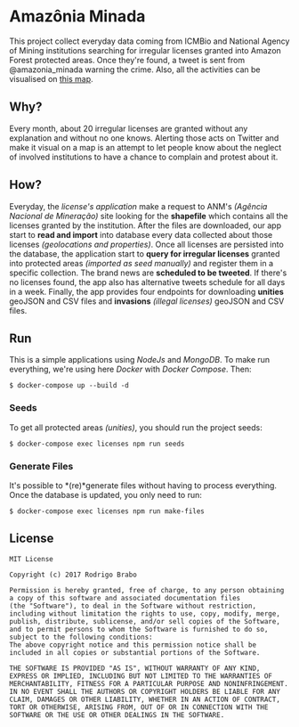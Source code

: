 # Amazônia Minada
This project collect everyday data coming from ICMBio and National Agency of Mining institutions searching for irregular licenses granted into Amazon Forest protected areas. Once they're found, a tweet is sent from @amazonia_minada warning the crime. Also, all the activities can be visualised on [this map](https://infoamazonia.org/pt/embed/?map_only=1&map_id=20394&width=960&height=480).


## Why?
Every month, about 20 irregular licenses are granted without any explanation and without no one knows. Alerting those acts on Twitter and make it visual on a map is an attempt to let people know about the neglect of involved institutions to have a chance to complain and protest about it.

## How?
Everyday, the *license's application* make a request to ANM's *(Agência Nacional de Mineração)* site looking for the **shapefile** which contains all the licenses granted by the institution. After the files are downloaded, our app start to **read and import** into database every data collected about those licenses *(geolocations and properties)*. Once all licenses are persisted into the database, the application start to **query for irregular licenses** granted into protected areas *(imported as seed manually)* and register them in a specific collection. The brand news are **scheduled to be tweeted**. If there's no licenses found, the app also has alternative tweets schedule for all days in a week. Finally, the app provides four endpoints for downloading **unities** geoJSON and CSV files and **invasions** *(illegal licenses)* geoJSON and CSV files.

## Run
This is a simple applications using *NodeJs* and *MongoDB*. To make run everything, we're using here *Docker* with *Docker Compose*. Then:

    $ docker-compose up --build -d

### Seeds
To get all protected areas *(unities)*, you should run the project seeds:

    $ docker-compose exec licenses npm run seeds

### Generate Files
It's possible to *(re)*generate files without having to process everything. Once the database is updated, you only need to run:

    $ docker-compose exec licenses npm run make-files


## License

```
MIT License

Copyright (c) 2017 Rodrigo Brabo

Permission is hereby granted, free of charge, to any person obtaining
a copy of this software and associated documentation files 
(the "Software"), to deal in the Software without restriction,
including without limitation the rights to use, copy, modify, merge,
publish, distribute, sublicense, and/or sell copies of the Software,
and to permit persons to whom the Software is furnished to do so,
subject to the following conditions:
The above copyright notice and this permission notice shall be
included in all copies or substantial portions of the Software.

THE SOFTWARE IS PROVIDED "AS IS", WITHOUT WARRANTY OF ANY KIND,
EXPRESS OR IMPLIED, INCLUDING BUT NOT LIMITED TO THE WARRANTIES OF
MERCHANTABILITY, FITNESS FOR A PARTICULAR PURPOSE AND NONINFRINGEMENT.
IN NO EVENT SHALL THE AUTHORS OR COPYRIGHT HOLDERS BE LIABLE FOR ANY
CLAIM, DAMAGES OR OTHER LIABILITY, WHETHER IN AN ACTION OF CONTRACT,
TORT OR OTHERWISE, ARISING FROM, OUT OF OR IN CONNECTION WITH THE
SOFTWARE OR THE USE OR OTHER DEALINGS IN THE SOFTWARE.

```
